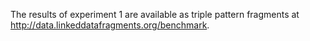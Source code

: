 The results of experiment 1 are available as triple pattern fragments at http://data.linkeddatafragments.org/benchmark.